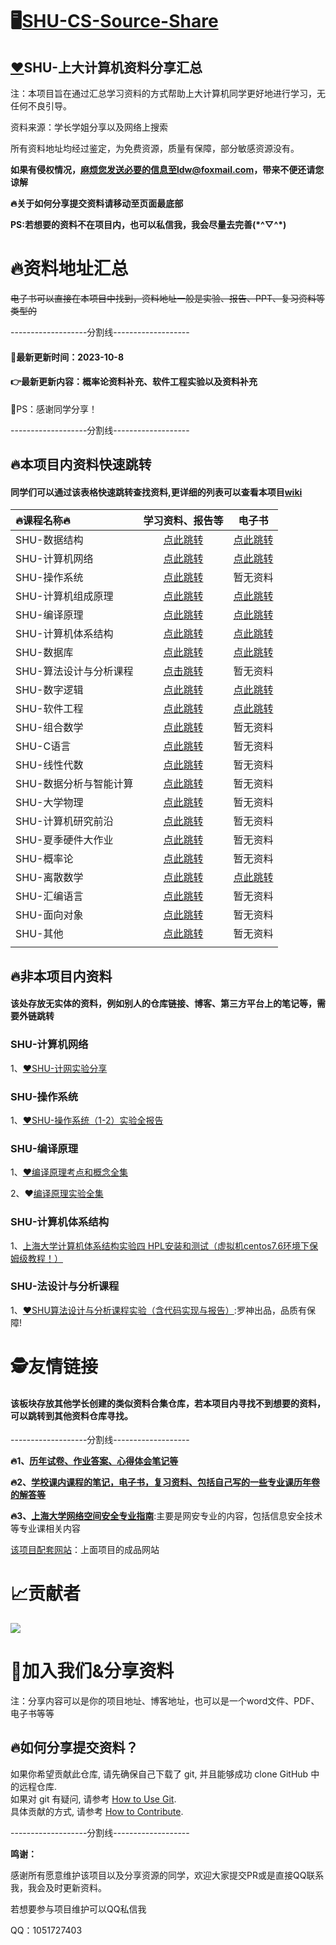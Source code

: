 # 🖥️[SHU-CS-Source-Share](https://github.com/1051727403/SHU-CS-Source-Share)

## [❤️](https://github.com/makeplane/plane#️-community)SHU-上大计算机资料分享汇总

注：本项目旨在通过汇总学习资料的方式帮助上大计算机同学更好地进行学习，无任何不良引导。

资料来源：学长学姐分享以及网络上搜索

所有资料地址均经过鉴定，为免费资源，质量有保障，部分敏感资源没有。

**如果有侵权情况，麻烦您发送必要的信息至ldw@foxmail.com，带来不便还请您谅解**

**🔥关于如何分享提交资料请移动至页面最底部**

**PS:若想要的资料不在项目内，也可以私信我，我会尽量去完善(\*\^▽\^\*)**

# 🔥资料地址汇总

~~电子书可以直接在本项目中找到，资料地址一般是实验、报告、PPT、复习资料等类型的~~

-------------------分割线-------------------

#### 🎉最新更新时间：2023-10-8

#### 👉最新更新内容：概率论资料补充、软件工程实验以及资料补充

🤗PS：感谢同学分享！

-------------------分割线-------------------

## 🔥本项目内资料快速跳转

#### 同学们可以通过该表格快速跳转查找资料,更详细的列表可以查看本项目[wiki](https://github.com/1051727403/SHU-CS-Source-Share/wiki)

| 🔥课程名称🔥             |                       学习资料、报告等                       |                            电子书                            |
| :--------------------- | :----------------------------------------------------------: | :----------------------------------------------------------: |
| SHU-数据结构           | [点此跳转](https://github.com/1051727403/SHU-CS-Source-Share/tree/main/%E5%AD%A6%E4%B9%A0%E8%B5%84%E6%96%99%EF%BC%88%E9%9D%9E%E7%94%B5%E5%AD%90%E4%B9%A6%EF%BC%89/%E6%95%B0%E6%8D%AE%E7%BB%93%E6%9E%84) | [点此跳转](https://github.com/1051727403/SHU-CS-Source-Share/tree/main/%E7%94%B5%E5%AD%90%E4%B9%A6/%E6%95%B0%E6%8D%AE%E7%BB%93%E6%9E%84) |
| SHU-计算机网络         | [点此跳转](https://github.com/1051727403/SHU-CS-Source-Share/tree/main/%E5%AD%A6%E4%B9%A0%E8%B5%84%E6%96%99%EF%BC%88%E9%9D%9E%E7%94%B5%E5%AD%90%E4%B9%A6%EF%BC%89/%E8%AE%A1%E7%AE%97%E6%9C%BA%E7%BD%91%E7%BB%9C) | [点此跳转](https://github.com/1051727403/SHU-CS-Source-Share/tree/main/%E7%94%B5%E5%AD%90%E4%B9%A6/%E8%AE%A1%E7%AE%97%E6%9C%BA%E7%BD%91%E7%BB%9C) |
| SHU-操作系统           | [点此跳转](https://github.com/1051727403/SHU-CS-Source-Share/tree/main/%E5%AD%A6%E4%B9%A0%E8%B5%84%E6%96%99%EF%BC%88%E9%9D%9E%E7%94%B5%E5%AD%90%E4%B9%A6%EF%BC%89/%E6%93%8D%E4%BD%9C%E7%B3%BB%E7%BB%9F) |                           暂无资料                           |
| SHU-计算机组成原理     | [点此跳转](https://github.com/1051727403/SHU-CS-Source-Share/tree/main/%E5%AD%A6%E4%B9%A0%E8%B5%84%E6%96%99%EF%BC%88%E9%9D%9E%E7%94%B5%E5%AD%90%E4%B9%A6%EF%BC%89/%E8%AE%A1%E7%AE%97%E6%9C%BA%E7%BB%84%E6%88%90%E5%8E%9F%E7%90%86) | [点此跳转](https://github.com/1051727403/SHU-CS-Source-Share/tree/main/%E7%94%B5%E5%AD%90%E4%B9%A6/%E8%AE%A1%E7%AE%97%E6%9C%BA%E7%BB%84%E6%88%90%E5%8E%9F%E7%90%86) |
| SHU-编译原理           | [点此跳转](https://github.com/1051727403/SHU-CS-Source-Share/tree/main/%E5%AD%A6%E4%B9%A0%E8%B5%84%E6%96%99%EF%BC%88%E9%9D%9E%E7%94%B5%E5%AD%90%E4%B9%A6%EF%BC%89/%E7%BC%96%E8%AF%91%E5%8E%9F%E7%90%86) | [点此跳转](https://github.com/1051727403/SHU-CS-Source-Share/tree/main/%E7%94%B5%E5%AD%90%E4%B9%A6/%E7%BC%96%E8%AF%91%E5%8E%9F%E7%90%86) |
| SHU-计算机体系结构     | [点此跳转](https://github.com/1051727403/SHU-CS-Source-Share/tree/main/%E5%AD%A6%E4%B9%A0%E8%B5%84%E6%96%99%EF%BC%88%E9%9D%9E%E7%94%B5%E5%AD%90%E4%B9%A6%EF%BC%89/%E8%AE%A1%E7%AE%97%E6%9C%BA%E4%BD%93%E7%B3%BB%E7%BB%93%E6%9E%84) | [点此跳转](https://github.com/1051727403/SHU-CS-Source-Share/tree/main/%E7%94%B5%E5%AD%90%E4%B9%A6/%E8%AE%A1%E7%AE%97%E6%9C%BA%E4%BD%93%E7%B3%BB%E7%BB%93%E6%9E%84) |
| SHU-数据库             | [点此跳转](https://github.com/1051727403/SHU-CS-Source-Share/tree/main/%E5%AD%A6%E4%B9%A0%E8%B5%84%E6%96%99%EF%BC%88%E9%9D%9E%E7%94%B5%E5%AD%90%E4%B9%A6%EF%BC%89/%E6%95%B0%E6%8D%AE%E5%BA%93) | [点此跳转](https://github.com/1051727403/SHU-CS-Source-Share/tree/main/%E7%94%B5%E5%AD%90%E4%B9%A6/%E6%95%B0%E6%8D%AE%E5%BA%93) |
| SHU-算法设计与分析课程 | [点击跳转](https://github.com/1051727403/SHU-CS-Source-Share/tree/main/%E5%AD%A6%E4%B9%A0%E8%B5%84%E6%96%99%EF%BC%88%E9%9D%9E%E7%94%B5%E5%AD%90%E4%B9%A6%EF%BC%89/%E7%AE%97%E6%B3%95%E8%AE%BE%E8%AE%A1%E4%B8%8E%E5%88%86%E6%9E%90%E8%AF%BE%E7%A8%8B) |                           暂无资料                           |
| SHU-数字逻辑           | [点此跳转](https://github.com/1051727403/SHU-CS-Source-Share/tree/main/%E5%AD%A6%E4%B9%A0%E8%B5%84%E6%96%99%EF%BC%88%E9%9D%9E%E7%94%B5%E5%AD%90%E4%B9%A6%EF%BC%89/%E6%95%B0%E5%AD%97%E9%80%BB%E8%BE%91) | [点此跳转](https://github.com/1051727403/SHU-CS-Source-Share/tree/main/%E7%94%B5%E5%AD%90%E4%B9%A6/%E6%95%B0%E5%AD%97%E9%80%BB%E8%BE%91) |
| SHU-软件工程           | [点此跳转](https://github.com/1051727403/SHU-CS-Source-Share/tree/main/%E5%AD%A6%E4%B9%A0%E8%B5%84%E6%96%99%EF%BC%88%E9%9D%9E%E7%94%B5%E5%AD%90%E4%B9%A6%EF%BC%89/%E8%BD%AF%E4%BB%B6%E5%B7%A5%E7%A8%8B) | [点此跳转](https://github.com/1051727403/SHU-CS-Source-Share/tree/main/%E7%94%B5%E5%AD%90%E4%B9%A6/%E8%BD%AF%E4%BB%B6%E5%B7%A5%E7%A8%8B) |
| SHU-组合数学           | [点此跳转](https://github.com/1051727403/SHU-CS-Source-Share/tree/main/%E5%AD%A6%E4%B9%A0%E8%B5%84%E6%96%99%EF%BC%88%E9%9D%9E%E7%94%B5%E5%AD%90%E4%B9%A6%EF%BC%89/%E7%BB%84%E5%90%88%E6%95%B0%E5%AD%A6) |                           暂无资料                           |
| SHU-C语言              | [点此跳转](https://github.com/1051727403/SHU-CS-Source-Share/tree/main/%E5%AD%A6%E4%B9%A0%E8%B5%84%E6%96%99%EF%BC%88%E9%9D%9E%E7%94%B5%E5%AD%90%E4%B9%A6%EF%BC%89/C%E8%AF%AD%E8%A8%80) |                           暂无资料                           |
| SHU-线性代数           | [点此跳转](https://github.com/1051727403/SHU-CS-Source-Share/tree/main/%E5%AD%A6%E4%B9%A0%E8%B5%84%E6%96%99%EF%BC%88%E9%9D%9E%E7%94%B5%E5%AD%90%E4%B9%A6%EF%BC%89/%E7%BA%BF%E6%80%A7%E4%BB%A3%E6%95%B0) |                           暂无资料                           |
| SHU-数据分析与智能计算 | [点此跳转](https://github.com/1051727403/SHU-CS-Source-Share/tree/main/%E5%AD%A6%E4%B9%A0%E8%B5%84%E6%96%99%EF%BC%88%E9%9D%9E%E7%94%B5%E5%AD%90%E4%B9%A6%EF%BC%89/%E6%95%B0%E6%8D%AE%E5%88%86%E6%9E%90%E4%B8%8E%E6%99%BA%E8%83%BD%E8%AE%A1%E7%AE%97) |                           暂无资料                           |
| SHU-大学物理           | [点此跳转](https://github.com/1051727403/SHU-CS-Source-Share/tree/main/%E5%AD%A6%E4%B9%A0%E8%B5%84%E6%96%99%EF%BC%88%E9%9D%9E%E7%94%B5%E5%AD%90%E4%B9%A6%EF%BC%89/%E5%A4%A7%E5%AD%A6%E7%89%A9%E7%90%86) |                           暂无资料                           |
| SHU-计算机研究前沿     | [点此跳转](https://github.com/1051727403/SHU-CS-Source-Share/tree/main/%E5%AD%A6%E4%B9%A0%E8%B5%84%E6%96%99%EF%BC%88%E9%9D%9E%E7%94%B5%E5%AD%90%E4%B9%A6%EF%BC%89/%E8%AE%A1%E7%AE%97%E6%9C%BA%E7%A0%94%E7%A9%B6%E5%89%8D%E6%B2%BF) |                           暂无资料                           |
| SHU-夏季硬件大作业     | [点此跳转](https://github.com/1051727403/SHU-CS-Source-Share/tree/main/%E5%AD%A6%E4%B9%A0%E8%B5%84%E6%96%99%EF%BC%88%E9%9D%9E%E7%94%B5%E5%AD%90%E4%B9%A6%EF%BC%89/SummerProject) |                           暂无资料                           |
| SHU-概率论             | [点此跳转](https://github.com/1051727403/SHU-CS-Source-Share/tree/main/%E5%AD%A6%E4%B9%A0%E8%B5%84%E6%96%99%EF%BC%88%E9%9D%9E%E7%94%B5%E5%AD%90%E4%B9%A6%EF%BC%89/%E6%A6%82%E7%8E%87%E8%AE%BA) |                           暂无资料                           |
| SHU-离散数学           | [点此跳转](https://github.com/1051727403/SHU-CS-Source-Share/tree/main/%E5%AD%A6%E4%B9%A0%E8%B5%84%E6%96%99%EF%BC%88%E9%9D%9E%E7%94%B5%E5%AD%90%E4%B9%A6%EF%BC%89/%E7%A6%BB%E6%95%A3%E6%95%B0%E5%AD%A6) | [点此跳转](https://github.com/1051727403/SHU-CS-Source-Share/tree/main/%E7%94%B5%E5%AD%90%E4%B9%A6/%E7%A6%BB%E6%95%A3%E6%95%B0%E5%AD%A6) |
| SHU-汇编语言           | [点此跳转](https://github.com/1051727403/SHU-CS-Source-Share/tree/main/%E5%AD%A6%E4%B9%A0%E8%B5%84%E6%96%99%EF%BC%88%E9%9D%9E%E7%94%B5%E5%AD%90%E4%B9%A6%EF%BC%89/%E6%B1%87%E7%BC%96%E8%AF%AD%E8%A8%80) |                           暂无资料                           |
| SHU-面向对象           | [点此跳转](https://github.com/1051727403/SHU-CS-Source-Share/tree/main/%E5%AD%A6%E4%B9%A0%E8%B5%84%E6%96%99%EF%BC%88%E9%9D%9E%E7%94%B5%E5%AD%90%E4%B9%A6%EF%BC%89/%E9%9D%A2%E5%90%91%E5%AF%B9%E8%B1%A1) |                           暂无资料                           |
| SHU-其他               | [点此跳转](https://github.com/1051727403/SHU-CS-Source-Share/tree/main/%E5%AD%A6%E4%B9%A0%E8%B5%84%E6%96%99%EF%BC%88%E9%9D%9E%E7%94%B5%E5%AD%90%E4%B9%A6%EF%BC%89/%E5%85%B6%E4%BB%96) |                           暂无资料                           |
|                        |                                                              |                                                              |

## 🔥非本项目内资料
#### 该处存放无实体的资料，例如别人的仓库链接、博客、第三方平台上的笔记等，需要外链跳转

### SHU-计算机网络
1、[❤️](https://github.com/makeplane/plane#%EF%B8%8F-community)[SHU-计网实验分享](https://github.com/1051727403/SHU-NetWork-report)

### SHU-操作系统
1、[❤️](https://github.com/makeplane/plane#%EF%B8%8F-community)[SHU-操作系统（1-2）实验全报告](https://github.com/1051727403/SHU-OS-Report)

### SHU-编译原理
1、[❤️](https://github.com/makeplane/plane#%EF%B8%8F-community)[编译原理考点和概念全集](https://icy-roadway-527.notion.site/96c5082078494e85994fd6c2e05c1893)

2、❤️[编译原理实验全集](https://github.com/Blbrw/SHU--CompilationPrinciples)

### SHU-计算机体系结构
1、[上海大学计算机体系结构实验四 HPL安装和测试（虚拟机centos7.6环境下保姆级教程！）](https://blog.csdn.net/qq_51413628/article/details/130628390?spm=1001.2014.3001.5501)

### SHU-法设计与分析课程
1、[❤️](https://github.com/makeplane/plane#%EF%B8%8F-community)[SHU算法设计与分析课程实验（含代码实现与报告）](https://github.com/RuoShui66/algorithm):罗神出品，品质有保障!



# 🕵️友情链接

#### 该板块存放其他学长创建的类似资料合集仓库，若本项目内寻找不到想要的资料，可以跳转到其他资料仓库寻找。

-------------------分割线-------------------

**🔥1、[历年试卷、作业答案、心得体会笔记等](https://github.com/shuosc/libshu)**

 

**🔥2、[学校课内课程的笔记，电子书，复习资料、包括自己写的一些专业课历年卷的解答等](https://github.com/Amadeus-1048/Course-Review)**

  

**🔥3、[上海大学网络空间安全专业指南](https://github.com/shu-cake1salie/SHU-Cyberspace-Security-101)**:主要是网安专业的内容，包括信息安全技术等专业课相关内容

[该项目配套网站](https://shu-cake1salie.github.io/SHU-Cyberspace-Security-101)：上面项目的成品网站

# 📈贡献者

<a href="https://github.com/1051727403/SHU-CS-Source-Share/graphs/contributors">
  <img src="https://contrib.rocks/image?repo=eryajf/learn-github" />
</a>





# 🔔加入我们&分享资料

​	注：分享内容可以是你的项目地址、博客地址，也可以是一个word文件、PDF、电子书等等

## 🔥如何分享提交资料？

如果你希望贡献此仓库, 请先确保自己下载了 git, 并且能够成功 clone GitHub 中的远程仓库.  
如果对 git 有疑问, 请参考 [How to Use Git](https://github.com/1051727403/SHU-CS-Source-Share/wiki/How-to-Use-Git).  
具体贡献的方式, 请参考 [How to Contribute](https://github.com/1051727403/SHU-CS-Source-Share/wiki/How-to-Contribute).

-------------------分割线-------------------

**鸣谢：**

感谢所有愿意维护该项目以及分享资源的同学，欢迎大家提交PR或是直接QQ联系我，我会及时更新资料。

若想要参与项目维护可以QQ私信我

QQ：1051727403